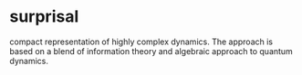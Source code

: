 # surprisal
compact representation of highly complex dynamics. The approach is based on a blend of information theory and algebraic approach to quantum dynamics.
